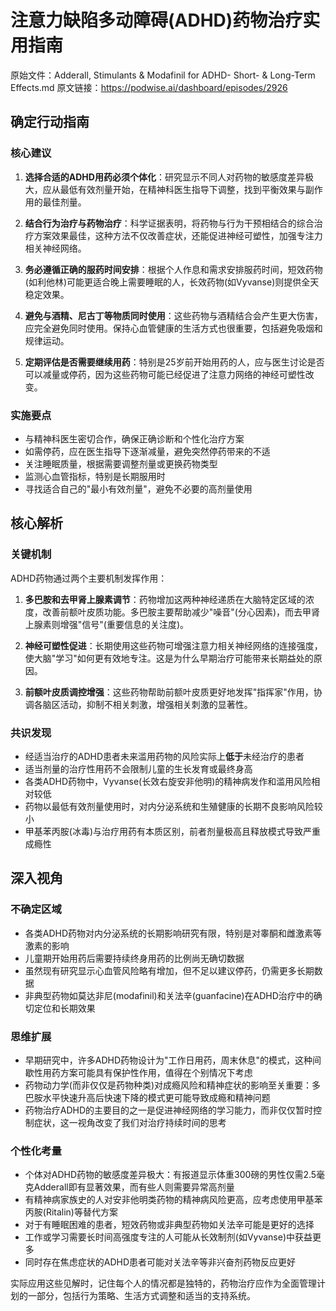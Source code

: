 # 注意力缺陷多动障碍(ADHD)药物治疗实用指南

原始文件：Adderall, Stimulants & Modafinil for ADHD- Short- & Long-Term Effects.md
原文链接：https://podwise.ai/dashboard/episodes/2926

## 确定行动指南

### 核心建议
1. **选择合适的ADHD用药必须个体化**：研究显示不同人对药物的敏感度差异极大，应从最低有效剂量开始，在精神科医生指导下调整，找到平衡效果与副作用的最佳剂量。

2. **结合行为治疗与药物治疗**：科学证据表明，将药物与行为干预相结合的综合治疗方案效果最佳，这种方法不仅改善症状，还能促进神经可塑性，加强专注力相关神经网络。

3. **务必遵循正确的服药时间安排**：根据个人作息和需求安排服药时间，短效药物(如利他林)可能更适合晚上需要睡眠的人，长效药物(如Vyvanse)则提供全天稳定效果。

4. **避免与酒精、尼古丁等物质同时使用**：这些药物与酒精结合会产生更大伤害，应完全避免同时使用。保持心血管健康的生活方式也很重要，包括避免吸烟和规律运动。

5. **定期评估是否需要继续用药**：特别是25岁前开始用药的人，应与医生讨论是否可以减量或停药，因为这些药物可能已经促进了注意力网络的神经可塑性改变。

### 实施要点
- 与精神科医生密切合作，确保正确诊断和个性化治疗方案
- 如需停药，应在医生指导下逐渐减量，避免突然停药带来的不适
- 关注睡眠质量，根据需要调整剂量或更换药物类型
- 监测心血管指标，特别是长期服用时
- 寻找适合自己的"最小有效剂量"，避免不必要的高剂量使用

## 核心解析

### 关键机制
ADHD药物通过两个主要机制发挥作用：

1. **多巴胺和去甲肾上腺素调节**：药物增加这两种神经递质在大脑特定区域的浓度，改善前额叶皮质功能。多巴胺主要帮助减少"噪音"(分心因素)，而去甲肾上腺素则增强"信号"(重要信息的关注度)。

2. **神经可塑性促进**：长期使用这些药物可增强注意力相关神经网络的连接强度，使大脑"学习"如何更有效地专注。这是为什么早期治疗可能带来长期益处的原因。

3. **前额叶皮质调控增强**：这些药物帮助前额叶皮质更好地发挥"指挥家"作用，协调各脑区活动，抑制不相关刺激，增强相关刺激的显著性。

### 共识发现
- 经适当治疗的ADHD患者未来滥用药物的风险实际上**低于**未经治疗的患者
- 适当剂量的治疗性用药不会限制儿童的生长发育或最终身高
- 各类ADHD药物中，Vyvanse(长效右旋安非他明)的精神病发作和滥用风险相对较低
- 药物以最低有效剂量使用时，对内分泌系统和生殖健康的长期不良影响风险较小
- 甲基苯丙胺(冰毒)与治疗用药有本质区别，前者剂量极高且释放模式导致严重成瘾性

## 深入视角

### 不确定区域
- 各类ADHD药物对内分泌系统的长期影响研究有限，特别是对睾酮和雌激素等激素的影响
- 儿童期开始用药后需要持续终身用药的比例尚无确切数据
- 虽然现有研究显示心血管风险略有增加，但不足以建议停药，仍需更多长期数据
- 非典型药物如莫达非尼(modafinil)和关法辛(guanfacine)在ADHD治疗中的确切定位和长期效果

### 思维扩展
- 早期研究中，许多ADHD药物设计为"工作日用药，周末休息"的模式，这种间歇性用药方案可能具有保护性作用，值得在个别情况下考虑
- 药物动力学(而非仅仅是药物种类)对成瘾风险和精神症状的影响至关重要：多巴胺水平快速升高后快速下降的模式更可能导致成瘾和精神问题
- 药物治疗ADHD的主要目的之一是促进神经网络的学习能力，而非仅仅暂时控制症状，这一视角改变了我们对治疗持续时间的思考

### 个性化考量
- 个体对ADHD药物的敏感度差异极大：有报道显示体重300磅的男性仅需2.5毫克Adderall即有显著效果，而有些人则需要异常高剂量
- 有精神病家族史的人对安非他明类药物的精神病风险更高，应考虑使用甲基苯丙胺(Ritalin)等替代方案
- 对于有睡眠困难的患者，短效药物或非典型药物如关法辛可能是更好的选择
- 工作或学习需要长时间高强度专注的人可能从长效制剂(如Vyvanse)中获益更多
- 同时存在焦虑症状的ADHD患者可能对关法辛等非兴奋剂药物反应更好

实际应用这些见解时，记住每个人的情况都是独特的，药物治疗应作为全面管理计划的一部分，包括行为策略、生活方式调整和适当的支持系统。
